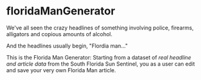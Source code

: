 # floridaManGenerator

We've all seen the crazy headlines of something involving police, firearms, alligators and copious amounts of alcohol. 

And the headlines usually begin, "Flordia man..."

This is the Florida Man Generator: Starting from a dataset of *real headline and article data* from the South Florida Sun Sentinel, you as a user can edit and save your very own Florida Man article.
